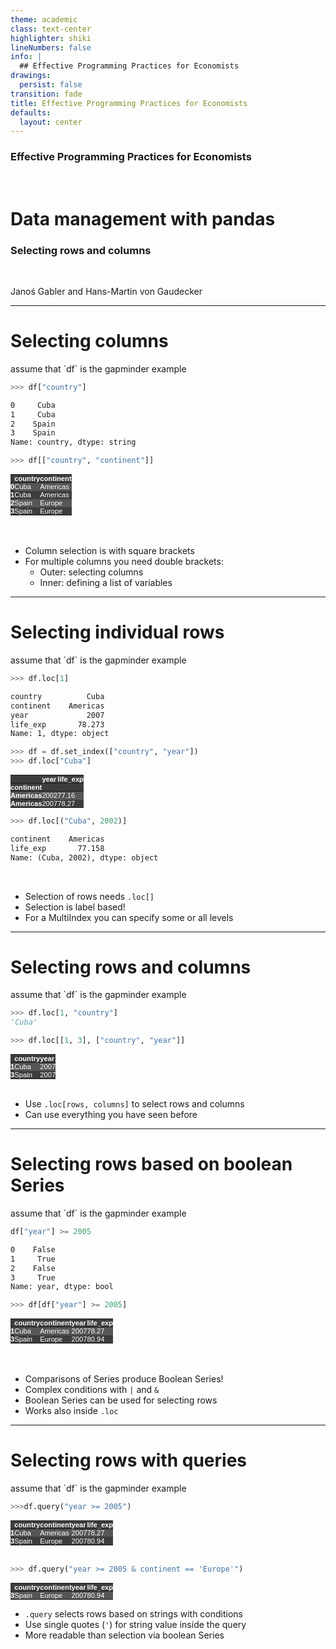 ```yaml
---
theme: academic
class: text-center
highlighter: shiki
lineNumbers: false
info: |
  ## Effective Programming Practices for Economists
drawings:
  persist: false
transition: fade
title: Effective Programming Practices for Economists
defaults:
  layout: center
---
```


### Effective Programming Practices for Economists

<br>

# Data management with pandas

### Selecting rows and columns

<br>


Janoś Gabler and Hans-Martin von Gaudecker

---

# Selecting columns


<div class="grid grid-cols-2 gap-12">
<div>
assume that `df` is the gapminder example

```python
>>> df["country"]
```
```txt
0     Cuba
1     Cuba
2    Spain
3    Spain
Name: country, dtype: string
```
```python
>>> df[["country", "continent"]]
```

<style type="text/css">
#T_ab645   {
  margin: 0;
  font-family: "Helvetica", "Helvetica", sans-serif;
  border-collapse: collapse;
  border: none;
  font-size: 80%;
  color: #fff;
}
#T_ab645 thead {
  background-color: #3d3d3d;
}
#T_ab645 tbody tr:nth-child(even) {
  background-color: #3d3d3d;
}
#T_ab645 tbody tr:nth-child(odd) {
  background-color: #565656;
}
#T_ab645 td {
  padding: 0em;
}
#T_ab645 th {
  font-weight: bold;
  text-align: left;
  padding: 0em;
}
#T_ab645 caption {
  caption-side: bottom;
}
</style>
<table id="T_ab645">
  <thead>
    <tr>
      <th class="blank level0" >&nbsp;</th>
      <th id="T_ab645_level0_col0" class="col_heading level0 col0" >country</th>
      <th id="T_ab645_level0_col1" class="col_heading level0 col1" >continent</th>
    </tr>
  </thead>
  <tbody>
    <tr>
      <th id="T_ab645_level0_row0" class="row_heading level0 row0" >0</th>
      <td id="T_ab645_row0_col0" class="data row0 col0" >Cuba</td>
      <td id="T_ab645_row0_col1" class="data row0 col1" >Americas</td>
    </tr>
    <tr>
      <th id="T_ab645_level0_row1" class="row_heading level0 row1" >1</th>
      <td id="T_ab645_row1_col0" class="data row1 col0" >Cuba</td>
      <td id="T_ab645_row1_col1" class="data row1 col1" >Americas</td>
    </tr>
    <tr>
      <th id="T_ab645_level0_row2" class="row_heading level0 row2" >2</th>
      <td id="T_ab645_row2_col0" class="data row2 col0" >Spain</td>
      <td id="T_ab645_row2_col1" class="data row2 col1" >Europe</td>
    </tr>
    <tr>
      <th id="T_ab645_level0_row3" class="row_heading level0 row3" >3</th>
      <td id="T_ab645_row3_col0" class="data row3 col0" >Spain</td>
      <td id="T_ab645_row3_col1" class="data row3 col1" >Europe</td>
    </tr>
  </tbody>
</table>




</div>
<div>

<br/>
<br/>


- Column selection is with square brackets
- For multiple columns you need double brackets:
  - Outer: selecting columns
  - Inner: defining a list of variables


</div>
</div>


---

# Selecting individual rows


<div class="grid grid-cols-2 gap-12">
<div>
assume that `df` is the gapminder example

```python
>>> df.loc[1]
```
```txt
country          Cuba
continent    Americas
year             2007
life_exp       78.273
Name: 1, dtype: object
```
```python
>>> df = df.set_index(["country", "year"])
>>> df.loc["Cuba"]
```

<style type="text/css">
#T_8b273   {
  margin: 0;
  font-family: "Helvetica", "Helvetica", sans-serif;
  border-collapse: collapse;
  border: none;
  font-size: 80%;
  color: #fff;
}
#T_8b273 thead {
  background-color: #3d3d3d;
}
#T_8b273 tbody tr:nth-child(even) {
  background-color: #3d3d3d;
}
#T_8b273 tbody tr:nth-child(odd) {
  background-color: #565656;
}
#T_8b273 td {
  padding: 0em;
}
#T_8b273 th {
  font-weight: bold;
  text-align: left;
  padding: 0em;
}
#T_8b273 caption {
  caption-side: bottom;
}
</style>
<table id="T_8b273">
  <thead>
    <tr>
      <th class="blank level0" >&nbsp;</th>
      <th id="T_8b273_level0_col0" class="col_heading level0 col0" >year</th>
      <th id="T_8b273_level0_col1" class="col_heading level0 col1" >life_exp</th>
    </tr>
    <tr>
      <th class="index_name level0" >continent</th>
      <th class="blank col0" >&nbsp;</th>
      <th class="blank col1" >&nbsp;</th>
    </tr>
  </thead>
  <tbody>
    <tr>
      <th id="T_8b273_level0_row0" class="row_heading level0 row0" >Americas</th>
      <td id="T_8b273_row0_col0" class="data row0 col0" >2002</td>
      <td id="T_8b273_row0_col1" class="data row0 col1" >77.16</td>
    </tr>
    <tr>
      <th id="T_8b273_level0_row1" class="row_heading level0 row1" >Americas</th>
      <td id="T_8b273_row1_col0" class="data row1 col0" >2007</td>
      <td id="T_8b273_row1_col1" class="data row1 col1" >78.27</td>
    </tr>
  </tbody>
</table>



</div>
<div>

```python
>>> df.loc[("Cuba", 2002)]
```
```txt
continent    Americas
life_exp       77.158
Name: (Cuba, 2002), dtype: object
```

<br/>

- Selection of rows needs `.loc[]`
- Selection is label based!
- For a MultiIndex you can specify some or all levels

</div>
</div>

---

# Selecting rows and columns


<div class="grid grid-cols-2 gap-4">
<div>
assume that `df` is the gapminder example

```python
>>> df.loc[1, "country"]
'Cuba'

>>> df.loc[[1, 3], ["country", "year"]]
```

<style type="text/css">
#T_734fb   {
  margin: 0;
  font-family: "Helvetica", "Helvetica", sans-serif;
  border-collapse: collapse;
  border: none;
  font-size: 80%;
  color: #fff;
}
#T_734fb thead {
  background-color: #3d3d3d;
}
#T_734fb tbody tr:nth-child(even) {
  background-color: #3d3d3d;
}
#T_734fb tbody tr:nth-child(odd) {
  background-color: #565656;
}
#T_734fb td {
  padding: 0em;
}
#T_734fb th {
  font-weight: bold;
  text-align: left;
  padding: 0em;
}
#T_734fb caption {
  caption-side: bottom;
}
</style>
<table id="T_734fb">
  <thead>
    <tr>
      <th class="blank level0" >&nbsp;</th>
      <th id="T_734fb_level0_col0" class="col_heading level0 col0" >country</th>
      <th id="T_734fb_level0_col1" class="col_heading level0 col1" >year</th>
    </tr>
  </thead>
  <tbody>
    <tr>
      <th id="T_734fb_level0_row0" class="row_heading level0 row0" >1</th>
      <td id="T_734fb_row0_col0" class="data row0 col0" >Cuba</td>
      <td id="T_734fb_row0_col1" class="data row0 col1" >2007</td>
    </tr>
    <tr>
      <th id="T_734fb_level0_row1" class="row_heading level0 row1" >3</th>
      <td id="T_734fb_row1_col0" class="data row1 col0" >Spain</td>
      <td id="T_734fb_row1_col1" class="data row1 col1" >2007</td>
    </tr>
  </tbody>
</table>




</div>
<div>

<br/>

- Use `.loc[rows, columns]` to select rows and columns
- Can use everything you have seen before

</div>
</div>

---

# Selecting rows based on boolean Series

<div class="grid grid-cols-2 gap-4">
<div>
assume that `df` is the gapminder example

```python
df["year"] >= 2005
```
```txt
0    False
1     True
2    False
3     True
Name: year, dtype: bool
```
```python
>>> df[df["year"] >= 2005]
```

<style type="text/css">
#T_2e723   {
  margin: 0;
  font-family: "Helvetica", "Helvetica", sans-serif;
  border-collapse: collapse;
  border: none;
  font-size: 80%;
  color: #fff;
}
#T_2e723 thead {
  background-color: #3d3d3d;
}
#T_2e723 tbody tr:nth-child(even) {
  background-color: #3d3d3d;
}
#T_2e723 tbody tr:nth-child(odd) {
  background-color: #565656;
}
#T_2e723 td {
  padding: 0em;
}
#T_2e723 th {
  font-weight: bold;
  text-align: left;
  padding: 0em;
}
#T_2e723 caption {
  caption-side: bottom;
}
</style>
<table id="T_2e723">
  <thead>
    <tr>
      <th class="blank level0" >&nbsp;</th>
      <th id="T_2e723_level0_col0" class="col_heading level0 col0" >country</th>
      <th id="T_2e723_level0_col1" class="col_heading level0 col1" >continent</th>
      <th id="T_2e723_level0_col2" class="col_heading level0 col2" >year</th>
      <th id="T_2e723_level0_col3" class="col_heading level0 col3" >life_exp</th>
    </tr>
  </thead>
  <tbody>
    <tr>
      <th id="T_2e723_level0_row0" class="row_heading level0 row0" >1</th>
      <td id="T_2e723_row0_col0" class="data row0 col0" >Cuba</td>
      <td id="T_2e723_row0_col1" class="data row0 col1" >Americas</td>
      <td id="T_2e723_row0_col2" class="data row0 col2" >2007</td>
      <td id="T_2e723_row0_col3" class="data row0 col3" >78.27</td>
    </tr>
    <tr>
      <th id="T_2e723_level0_row1" class="row_heading level0 row1" >3</th>
      <td id="T_2e723_row1_col0" class="data row1 col0" >Spain</td>
      <td id="T_2e723_row1_col1" class="data row1 col1" >Europe</td>
      <td id="T_2e723_row1_col2" class="data row1 col2" >2007</td>
      <td id="T_2e723_row1_col3" class="data row1 col3" >80.94</td>
    </tr>
  </tbody>
</table>



</div>
<div>

<br/>
<br/>

- Comparisons of Series produce Boolean Series!
- Complex conditions with `|` and `&`
- Boolean Series can be used for selecting rows
- Works also inside `.loc`


</div>
</div>

---

# Selecting rows with queries

<div class="flex gap-12">
<div>
assume that `df` is the gapminder example

```python
>>>df.query("year >= 2005")
```

<style type="text/css">
#T_2e723   {
  margin: 0;
  font-family: "Helvetica", "Helvetica", sans-serif;
  border-collapse: collapse;
  border: none;
  font-size: 80%;
  color: #fff;
}
#T_2e723 thead {
  background-color: #3d3d3d;
}
#T_2e723 tbody tr:nth-child(even) {
  background-color: #3d3d3d;
}
#T_2e723 tbody tr:nth-child(odd) {
  background-color: #565656;
}
#T_2e723 td {
  padding: 0em;
}
#T_2e723 th {
  font-weight: bold;
  text-align: left;
  padding: 0em;
}
#T_2e723 caption {
  caption-side: bottom;
}
</style>
<table id="T_2e723">
  <thead>
    <tr>
      <th class="blank level0" >&nbsp;</th>
      <th id="T_2e723_level0_col0" class="col_heading level0 col0" >country</th>
      <th id="T_2e723_level0_col1" class="col_heading level0 col1" >continent</th>
      <th id="T_2e723_level0_col2" class="col_heading level0 col2" >year</th>
      <th id="T_2e723_level0_col3" class="col_heading level0 col3" >life_exp</th>
    </tr>
  </thead>
  <tbody>
    <tr>
      <th id="T_2e723_level0_row0" class="row_heading level0 row0" >1</th>
      <td id="T_2e723_row0_col0" class="data row0 col0" >Cuba</td>
      <td id="T_2e723_row0_col1" class="data row0 col1" >Americas</td>
      <td id="T_2e723_row0_col2" class="data row0 col2" >2007</td>
      <td id="T_2e723_row0_col3" class="data row0 col3" >78.27</td>
    </tr>
    <tr>
      <th id="T_2e723_level0_row1" class="row_heading level0 row1" >3</th>
      <td id="T_2e723_row1_col0" class="data row1 col0" >Spain</td>
      <td id="T_2e723_row1_col1" class="data row1 col1" >Europe</td>
      <td id="T_2e723_row1_col2" class="data row1 col2" >2007</td>
      <td id="T_2e723_row1_col3" class="data row1 col3" >80.94</td>
    </tr>
  </tbody>
</table>


<br/>


```python
>>> df.query("year >= 2005 & continent == 'Europe'")
```

<style type="text/css">
#T_45af3   {
  margin: 0;
  font-family: "Helvetica", "Helvetica", sans-serif;
  border-collapse: collapse;
  border: none;
  font-size: 80%;
  color: #fff;
}
#T_45af3 thead {
  background-color: #3d3d3d;
}
#T_45af3 tbody tr:nth-child(even) {
  background-color: #3d3d3d;
}
#T_45af3 tbody tr:nth-child(odd) {
  background-color: #565656;
}
#T_45af3 td {
  padding: 0em;
}
#T_45af3 th {
  font-weight: bold;
  text-align: left;
  padding: 0em;
}
#T_45af3 caption {
  caption-side: bottom;
}
</style>
<table id="T_45af3">
  <thead>
    <tr>
      <th class="blank level0" >&nbsp;</th>
      <th id="T_45af3_level0_col0" class="col_heading level0 col0" >country</th>
      <th id="T_45af3_level0_col1" class="col_heading level0 col1" >continent</th>
      <th id="T_45af3_level0_col2" class="col_heading level0 col2" >year</th>
      <th id="T_45af3_level0_col3" class="col_heading level0 col3" >life_exp</th>
    </tr>
  </thead>
  <tbody>
    <tr>
      <th id="T_45af3_level0_row0" class="row_heading level0 row0" >3</th>
      <td id="T_45af3_row0_col0" class="data row0 col0" >Spain</td>
      <td id="T_45af3_row0_col1" class="data row0 col1" >Europe</td>
      <td id="T_45af3_row0_col2" class="data row0 col2" >2007</td>
      <td id="T_45af3_row0_col3" class="data row0 col3" >80.94</td>
    </tr>
  </tbody>
</table>

</div>
<div>

- `.query` selects rows based on strings with conditions
- Use single quotes (`'`) for string value inside the query
- More readable than selection via boolean Series

</div>
</div>
